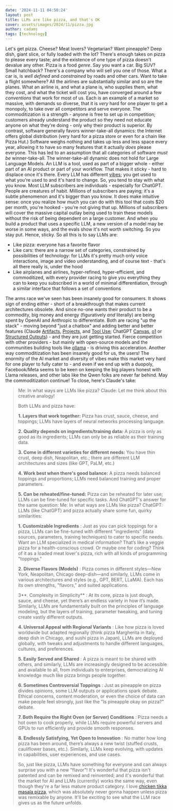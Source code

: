 ```yaml
---
date: '2024-11-11 04:50:24'
layout: post
title: LLMs are like pizza, and that's OK
cover: assets/images/2024/11/pizza.jpg
author: cadams
tags: [technology]
---
```

Let's get pizza. Cheese? Meat lovers? Vegetarian? Want pineapple? Deep dish, giant slice, or fully loaded with the lot? There's enough takes on pizza to please every taste; and the existence of one type of pizza doesn't devalue any other. Pizza is a food _genre_.
Say you want a car. Big SUV? Small hatchback? There's a company who will sell you one of those. What a car is, is _well defined_ and _constrained_ by roads and other cars.
Want to take a flight somewhere? All the airlines are substantially similar and so are the planes. What an airline is, and what a plane is, who supplies them, what they cost, and what the ticket will cost you, have converged around a few _conventions_ that work for most of us.
Each is an example of a market so massive, with demands so diverse, that it is _very_ hard for one player to get a monopoly, to take over all competitors and serve everyone. The commoditization is a strength - anyone is free to set up in competition; customers already understand the product so they need not educate anyone on what they're doing - only why their product is superior.
By contrast, software generally favors winner-take-all dynamics: the Internet offers global distribution (very hard for a pizza store or even for a chain like Pizza Hut.) Software weighs nothing and takes up less and less space every year, allowing it to have so many features that it actually _does_ please everyone. This has led to an assumption that all categories of software _must be_ winner-take-all.
The winner-take-all dynamic does not hold for Large Language Models.
An LLM is a tool, used as part of a bigger whole - either part of an AI product or part of your workflow. That makes it sticky - hard to displace once it's there. Every LLM has different [vibes](https://frontierai.substack.com/p/in-defense-of-vibes-based-evaluations); you get used to what you're used to and it's hard to change. So, you tend to stay with what you know.
Most LLM subscribers are individuals - especially for ChatGPT. People are creatures of habit. Millions of subscribers are paying; it's a subtle phenomenon and it's bigger than you know. It does make intuitive sense: once you realize how much you can do with this tool that costs $20 per month, you're hooked - you're not giving that up. Millions of subscribers will cover the massive capital outlay being used to train these models without the risk of being dependent on a large customer.
And when you build a product that uses a specific LLM, a new version of a model may be worse in some ways, and the evals show it's not worth switching. So you stay put. Hence, sticky.
So all this is to say LLMs are:
  * Like pizza: everyone has a favorite flavor
  * Like cars: there are a narrow set of categories, constrained by possibilities of technology: for LLMs it's pretty much only voice interactions, image and video understanding, and of course text - that's all there really is, under the hood
  * Like airplanes and airlines, hyper-refined, hyper-efficient, and commoditized, with every provider racing to give you everything they can to keep you subscribed in a world of minimal differentiation, through a similar interface that follows a set of conventions


The arms race we've seen has been insanely good for consumers. It shows sign of ending either - short of a breakthrough that makes current architectures obsolete.
And since no-one wants their product to be a commodity, big money and energy (figuratively _and_ literally) are being spent by OpenAI and Anthropic to differentiate. Both are racing "up the stack" - moving beyond "just a chatbox" and adding better and better features (Claude [Artifacts](https://support.anthropic.com/en/articles/9487310-what-are-artifacts-and-how-do-i-use-them), [Projects](https://www.anthropic.com/news/projects), and [Tool Use](https://docs.anthropic.com/en/docs/build-with-claude/tool-use); ChatGPT [Canvas](https://openai.com/index/introducing-canvas/), [o1](https://www.theverge.com/2024/9/12/24242439/openai-o1-model-reasoning-strawberry-chatgpt) or [Structured Outputs](https://openai.com/index/introducing-structured-outputs-in-the-api/)) - and they are just getting started. Fierce competition with other providers - but mainly with open-source models and the communities building tools like [ollama](https://ollama.com) \- is driving this acceleration. Another way commoditization has been insanely good for us, the users!
The enormity of the AI market and diversity of vibes make this market very hard for one player to fully cater to - and even if we end up with a duopoly, Facebook/Meta seems to be keen on keeping the big players honest with Llama releases, and other labs like the Qwen folks are never far behind. May the commoditization continue!
To close, here's Claude's take:
> Me: In what ways are LLMs like pizza?
> Claude: Let me think about this creative analogy!  
>   
> Both LLMs and pizza have:  
>   
> **1\. Layers that work together:** Pizza has crust, sauce, cheese, and toppings; LLMs have layers of neural networks processing language.  
>   
> **2\. Quality depends on ingredients/training data:** A pizza is only as good as its ingredients; LLMs can only be as reliable as their training data.  
>   
> **3\. Come in different varieties for different needs:** You have thin crust, deep dish, Neapolitan, etc.; there are different LLM architectures and sizes (like GPT, PaLM, etc.)  
>   
> **4\. Work best when there's good balance:** A pizza needs balanced toppings and proportions; LLMs need balanced training and proper parameters.  
>   
> **5\. Can be reheated/fine-tuned:** Pizza can be reheated for later use; LLMs can be fine-tuned for specific tasks.
And ChatGPT's answer for the same question:
> Me: In what ways are LLMs like pizza?
> ChatGPT: LLMs (like ChatGPT) and pizza actually share some fun, quirky similarities:  
>   
> **1\. Customizable Ingredients** : Just as you can pick toppings for a pizza, LLMs can be fine-tuned with different "ingredients" (data sources, parameters, training techniques) to cater to specific needs. Want an LLM specialized in medical information? That’s like a veggie pizza for a health-conscious crowd. Or maybe one for coding? Think of it as a loaded meat lover's pizza, rich with all kinds of programming "toppings."  
>   
> **2\. Diverse Flavors (Models)** : Pizza comes in different styles—New York, Neapolitan, Chicago deep-dish—and similarly, LLMs come in various architectures and styles (e.g., GPT, BERT, LLaMA). Each has its own strengths, "flavors," and suited applications.  
>   
> 3**. Complexity in Simplicity** : At its core, pizza is just dough, sauce, and cheese, yet there’s an endless variety in how it’s made. Similarly, LLMs are fundamentally built on the principles of language modeling, but the layers of training, parameter tweaking, and tuning create vastly different outputs.  
>   
> **4\. Universal Appeal with Regional Variants** : Like how pizza is loved worldwide but adapted regionally (think pizza Margherita in Italy, deep dish in Chicago, and sushi pizza in Japan), LLMs are deployed globally, with tweaks and adjustments to handle different languages, cultures, and preferences.  
>   
> **5\. Easily Served and Shared** : A pizza is meant to be shared with others, and similarly, LLMs are increasingly designed to be accessible and available to all, from individuals to enterprises, democratizing AI knowledge much like pizza brings people together.  
>   
> **6\. Sometimes Controversial Toppings** : Just as pineapple on pizza divides opinions, some LLM outputs or applications spark debate. Ethical concerns, content moderation, or even the choice of data can make people feel strongly, just like the "Is pineapple okay on pizza?" debate.  
>   
> **7\. Both Require the Right Oven (or Server) Conditions** : Pizza needs a hot oven to cook properly, while LLMs require powerful servers and GPUs to run efficiently and provide smooth responses.  
>   
> **8\. Endlessly Satisfying, Yet Open to Innovation** : No matter how long pizza has been around, there’s always a new twist (stuffed crusts, cauliflower bases, etc.). Similarly, LLMs keep evolving, with updates in capabilities, user experiences, and use cases.  
>   
> So, just like pizza, LLMs have something for everyone and can always surprise you with a new "flavor"!
It's wonderful that pizza isn't patented and can be remixed and reinvented; and it's wonderful that the market for AI and LLMs (currently) works the same way, even though they're a far less mature product category.
I love [chicken tikka masala pizza](https://rasamalaysia.com/chicken-tikka-masala-pizza/), which was absolutely never gonna happen unless pizza was remixable by anyone. It'll be exciting to see what the LLM race gives us as the future unfolds.
